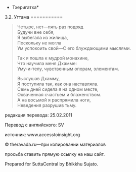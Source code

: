 * Тхеригатха*

3\.2\. Уттама
\=\=\=\=\=\=\=\=\=\=\=

> Четыре, нет—пять раз подряд  
> Будучи вне себя,  
> Я выбегала из жилища,  
> Поскольку не могла  
> Ум успокоить свой—С его блуждающими мыслями\.
>
> Так я пошла к мудрой монахине,  
> Что научила меня Дхамме:  
> Уму\-и\-телу, чувственным опорам, элементам\.
>
> Выслушав Дхамму,  
> Я поступила так, как она наставляла\.  
> Семь дней сидела я на одном месте,  
> Охваченная счастьем и блаженством\.  
> А на восьмой я распрямила ноги,  
> Неведения разрушив тьму\.

редакция перевода: 25\.02\.2011

Перевод с английского: SV

источник: www\.accesstoinsight\.org

© theravada\.ru—при копировании материалов

просьба ставить прямую ссылку на наш сайт\.

Prepared for SuttaCentral by Bhikkhu Sujato\.